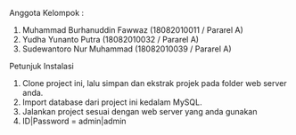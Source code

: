 Anggota Kelompok :
1. Muhammad Burhanuddin Fawwaz (18082010011 / Pararel A)
2. Yudha Yunanto Putra (18082010032 / Pararel A)
3. Sudewantoro Nur Muhammad (18082010039 / Pararel A)

Petunjuk Instalasi 
1. Clone project ini, lalu simpan dan ekstrak projek pada folder web server anda.
2. Import database dari project ini kedalam MySQL.
3. Jalankan project sesuai dengan web server yang anda gunakan
4. ID|Password = admin|admin
